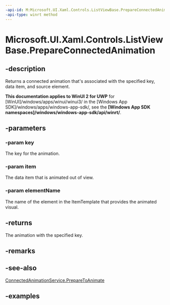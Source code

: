 ```yaml
---
-api-id: M:Microsoft.UI.Xaml.Controls.ListViewBase.PrepareConnectedAnimation(System.String,System.Object,System.String)
-api-type: winrt method
---
```


<!-- Method syntax.
public ConnectedAnimation ListViewBase.PrepareConnectedAnimation(String key, Object item, String elementName)
-->

# Microsoft.UI.Xaml.Controls.ListViewBase.PrepareConnectedAnimation

## -description
Returns a connected animation that's associated with the specified key, data item, and source element.

**This documentation applies to WinUI 2 for UWP** for [WinUI]/windows/apps/winui/winui3/ in the [Windows App SDK]/windows/apps/windows-app-sdk/, see the **[Windows App SDK namespaces]/windows/windows-app-sdk/api/winrt/**.

## -parameters
### -param key
The key for the animation.

### -param item
The data item that is animated out of view.

### -param elementName
The name of the element in the ItemTemplate that provides the animated visual.

## -returns
The animation with the specified key.

## -remarks

## -see-also
[ConnectedAnimationService.PrepareToAnimate](./../windows.ui.xaml.media.animation/connectedanimationservice_preparetoanimate_910589761.md)

## -examples

